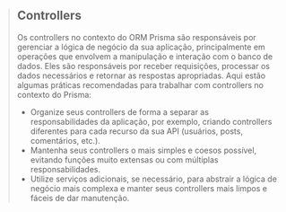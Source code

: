 > ## Controllers
>
> Os controllers no contexto do ORM Prisma são responsáveis por gerenciar a lógica de negócio da sua aplicação, principalmente em operações que envolvem a manipulação e interação com o banco de dados. Eles são responsáveis por receber requisições, processar os dados necessários e retornar as respostas apropriadas. Aqui estão algumas práticas recomendadas para trabalhar com controllers no contexto do Prisma:
> 
> - Organize seus controllers de forma a separar as responsabilidades da aplicação, por exemplo, criando controllers diferentes para cada recurso da sua API (usuários, posts, comentários, etc.).
> - Mantenha seus controllers o mais simples e coesos possível, evitando funções muito extensas ou com múltiplas responsabilidades.
> - Utilize serviços adicionais, se necessário, para abstrair a lógica de negócio mais complexa e manter seus controllers mais limpos e fáceis de dar manutenção.

